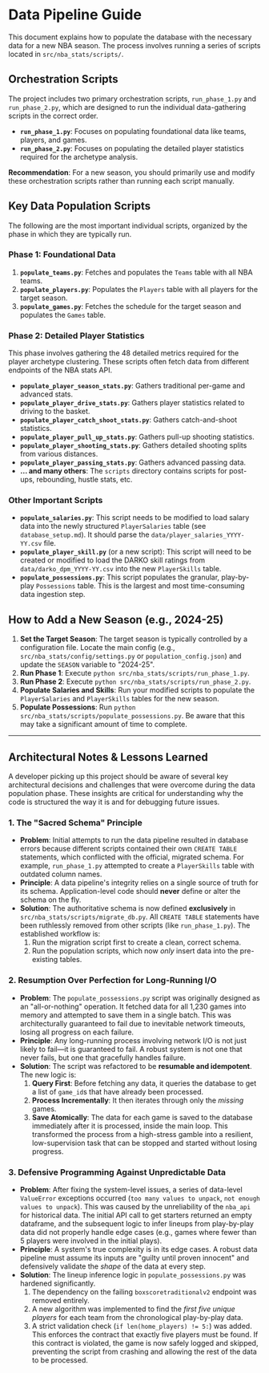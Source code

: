 # Data Pipeline Guide

This document explains how to populate the database with the necessary data for a new NBA season. The process involves running a series of scripts located in `src/nba_stats/scripts/`.

## Orchestration Scripts

The project includes two primary orchestration scripts, `run_phase_1.py` and `run_phase_2.py`, which are designed to run the individual data-gathering scripts in the correct order.

- **`run_phase_1.py`**: Focuses on populating foundational data like teams, players, and games.
- **`run_phase_2.py`**: Focuses on populating the detailed player statistics required for the archetype analysis.

**Recommendation**: For a new season, you should primarily use and modify these orchestration scripts rather than running each script manually.

## Key Data Population Scripts

The following are the most important individual scripts, organized by the phase in which they are typically run.

### Phase 1: Foundational Data

1.  **`populate_teams.py`**: Fetches and populates the `Teams` table with all NBA teams.
2.  **`populate_players.py`**: Populates the `Players` table with all players for the target season.
3.  **`populate_games.py`**: Fetches the schedule for the target season and populates the `Games` table.

### Phase 2: Detailed Player Statistics

This phase involves gathering the 48 detailed metrics required for the player archetype clustering. These scripts often fetch data from different endpoints of the NBA stats API.

- **`populate_player_season_stats.py`**: Gathers traditional per-game and advanced stats.
- **`populate_player_drive_stats.py`**: Gathers player statistics related to driving to the basket.
- **`populate_player_catch_shoot_stats.py`**: Gathers catch-and-shoot statistics.
- **`populate_player_pull_up_stats.py`**: Gathers pull-up shooting statistics.
- **`populate_player_shooting_stats.py`**: Gathers detailed shooting splits from various distances.
- **`populate_player_passing_stats.py`**: Gathers advanced passing data.
- **... and many others**: The `scripts` directory contains scripts for post-ups, rebounding, hustle stats, etc.

### Other Important Scripts

- **`populate_salaries.py`**: This script needs to be modified to load salary data into the newly structured `PlayerSalaries` table (see `database_setup.md`). It should parse the `data/player_salaries_YYYY-YY.csv` file.
- **`populate_player_skill.py`** (or a new script): This script will need to be created or modified to load the DARKO skill ratings from `data/darko_dpm_YYYY-YY.csv` into the new `PlayerSkills` table.
- **`populate_possessions.py`**: This script populates the granular, play-by-play `Possessions` table. This is the largest and most time-consuming data ingestion step.

## How to Add a New Season (e.g., 2024-25)

1.  **Set the Target Season**: The target season is typically controlled by a configuration file. Locate the main config (e.g., `src/nba_stats/config/settings.py` or `population_config.json`) and update the `SEASON` variable to "2024-25".
2.  **Run Phase 1**: Execute `python src/nba_stats/scripts/run_phase_1.py`.
3.  **Run Phase 2**: Execute `python src/nba_stats/scripts/run_phase_2.py`.
4.  **Populate Salaries and Skills**: Run your modified scripts to populate the `PlayerSalaries` and `PlayerSkills` tables for the new season.
5.  **Populate Possessions**: Run `python src/nba_stats/scripts/populate_possessions.py`. Be aware that this may take a significant amount of time to complete.

---

## Architectural Notes & Lessons Learned

A developer picking up this project should be aware of several key architectural decisions and challenges that were overcome during the data population phase. These insights are critical for understanding why the code is structured the way it is and for debugging future issues.

### 1. The "Sacred Schema" Principle

-   **Problem**: Initial attempts to run the data pipeline resulted in database errors because different scripts contained their own `CREATE TABLE` statements, which conflicted with the official, migrated schema. For example, `run_phase_1.py` attempted to create a `PlayerSkills` table with outdated column names.
-   **Principle**: A data pipeline's integrity relies on a single source of truth for its schema. Application-level code should **never** define or alter the schema on the fly.
-   **Solution**: The authoritative schema is now defined **exclusively** in `src/nba_stats/scripts/migrate_db.py`. All `CREATE TABLE` statements have been ruthlessly removed from other scripts (like `run_phase_1.py`). The established workflow is:
    1.  Run the migration script first to create a clean, correct schema.
    2.  Run the population scripts, which now *only* insert data into the pre-existing tables.

### 2. Resumption Over Perfection for Long-Running I/O

-   **Problem**: The `populate_possessions.py` script was originally designed as an "all-or-nothing" operation. It fetched data for all 1,230 games into memory and attempted to save them in a single batch. This was architecturally guaranteed to fail due to inevitable network timeouts, losing all progress on each failure.
-   **Principle**: Any long-running process involving network I/O is not just likely to fail—it is guaranteed to fail. A robust system is not one that never fails, but one that gracefully handles failure.
-   **Solution**: The script was refactored to be **resumable and idempotent**. The new logic is:
    1.  **Query First**: Before fetching any data, it queries the database to get a list of `game_id`s that have already been processed.
    2.  **Process Incrementally**: It then iterates through only the *missing* games.
    3.  **Save Atomically**: The data for each game is saved to the database immediately after it is processed, inside the main loop.
    This transformed the process from a high-stress gamble into a resilient, low-supervision task that can be stopped and started without losing progress.

### 3. Defensive Programming Against Unpredictable Data

-   **Problem**: After fixing the system-level issues, a series of data-level `ValueError` exceptions occurred (`too many values to unpack`, `not enough values to unpack`). This was caused by the unreliability of the `nba_api` for historical data. The initial API call to get starters returned an empty dataframe, and the subsequent logic to infer lineups from play-by-play data did not properly handle edge cases (e.g., games where fewer than 5 players were involved in the initial plays).
-   **Principle**: A system's true complexity is in its edge cases. A robust data pipeline must assume its inputs are "guilty until proven innocent" and defensively validate the *shape* of the data at every step.
-   **Solution**: The lineup inference logic in `populate_possessions.py` was hardened significantly.
    1.  The dependency on the failing `boxscoretraditionalv2` endpoint was removed entirely.
    2.  A new algorithm was implemented to find the *first five unique players* for each team from the chronological play-by-play data.
    3.  A strict validation check (`if len(home_players) != 5:`) was added. This enforces the contract that exactly five players must be found. If this contract is violated, the game is now safely logged and skipped, preventing the script from crashing and allowing the rest of the data to be processed.
